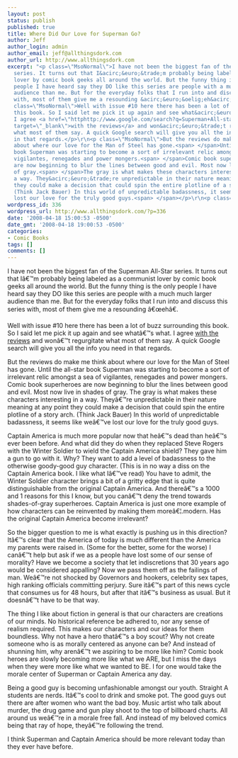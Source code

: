 ```yaml
---
layout: post
status: publish
published: true
title: Where Did Our Love for Superman Go?
author: Jeff
author_login: admin
author_email: jeff@allthingsdork.com
author_url: http://www.allthingsdork.com
excerpt: "<p class=\"MsoNormal\">I have not been the biggest fan of the Superman All-Star
  series. It turns out that I&acirc;&euro;&trade;m probably being labeled as a communist
  lover by comic book geeks all around the world. But the funny thing is the only
  people I have heard say they DO like this series are people with a much much larger
  audience than me. But for the everyday folks that I run into and discuss this series
  with, most of them give me a resounding &acirc;&euro;&oelig;eh&acirc;&euro;\x9D.</p>\r\n<p
  class=\"MsoNormal\">Well with issue #10 here there has been a lot of buzz surrounding
  this book. So I said let me pick it up again and see what&acirc;&euro;&trade;s what.
  I agree <a href=\"httphttp://www.google.com/search?q=Superman+All-star+10+review&amp;ie=utf-8&amp;oe=utf-8&amp;aq=t&amp;rls=FlockInc.:en-US:official&amp;client=firefox\"
  target=\"_blank\">with the reviews</a> and won&acirc;&euro;&trade;t regurgitate
  what most of them say. A quick Google search will give you all the info you need
  in that regards.</p>\r\n<p class=\"MsoNormal\">But the reviews do make me think
  about where our love for the Man of Steel has gone.<span> </span>Until the all-star
  book Superman was starting to become a sort of irrelevant relic amongst a sea of
  vigilantes, renegades and power mongers.<span> </span>Comic book superheroes
  are now beginning to blur the lines between good and evil. Most now live in shades
  of gray.<span> </span>The gray is what makes these characters interesting in
  a way. They&acirc;&euro;&trade;re unpredictable in their nature meaning at any point
  they could make a decision that could spin the entire plotline of a story arch.
  (Think Jack Bauer) In this world of unpredictable badassness, it seems like we&acirc;&euro;&trade;ve
  lost our love for the truly good guys.<span> </span></p>\r\n<p class=\"MsoNormal\">"
wordpress_id: 336
wordpress_url: http://www.allthingsdork.com/?p=336
date: '2008-04-18 15:00:53 -0500'
date_gmt: '2008-04-18 19:00:53 -0500'
categories:
- Comic Books
tags: []
comments: []
---
```

<p class="MsoNormal">I have not been the biggest fan of the Superman All-Star series. It turns out that I&acirc;&euro;&trade;m probably being labeled as a communist lover by comic book geeks all around the world. But the funny thing is the only people I have heard say they DO like this series are people with a much much larger audience than me. But for the everyday folks that I run into and discuss this series with, most of them give me a resounding &acirc;&euro;&oelig;eh&acirc;&euro;.</p></p>
<p class="MsoNormal">Well with issue #10 here there has been a lot of buzz surrounding this book. So I said let me pick it up again and see what&acirc;&euro;&trade;s what. I agree <a href="httphttp://www.google.com/search?q=Superman+All-star+10+review&amp;ie=utf-8&amp;oe=utf-8&amp;aq=t&amp;rls=FlockInc.:en-US:official&amp;client=firefox" target="_blank">with the reviews</a> and won&acirc;&euro;&trade;t regurgitate what most of them say. A quick Google search will give you all the info you need in that regards.</p></p>
<p class="MsoNormal">But the reviews do make me think about where our love for the Man of Steel has gone.<span> </span>Until the all-star book Superman was starting to become a sort of irrelevant relic amongst a sea of vigilantes, renegades and power mongers.<span> </span>Comic book superheroes are now beginning to blur the lines between good and evil. Most now live in shades of gray.<span> </span>The gray is what makes these characters interesting in a way. They&acirc;&euro;&trade;re unpredictable in their nature meaning at any point they could make a decision that could spin the entire plotline of a story arch. (Think Jack Bauer) In this world of unpredictable badassness, it seems like we&acirc;&euro;&trade;ve lost our love for the truly good guys.<span> </span></p></p>
<p class="MsoNormal"><a id="more"></a><a id="more-336"></a></p></p>
<p class="MsoNormal">Captain America is much more popular now that he&acirc;&euro;&trade;s dead than he&acirc;&euro;&trade;s ever been before. And what did they do when they replaced Steve Rogers with the Winter Soldier to wield the Captain America shield? They gave him a gun to go with it.<span> </span>Why? They want to add a level of badassness to the otherwise goody-good guy character. (This is in no way a diss on the Captain America book. <span> </span>I like what I&acirc;&euro;&trade;ve read) You have to admit, the Winter Soldier character brings a bit of a gritty edge that is quite distinguishable from the original Captain America. And there&acirc;&euro;&trade;s a 1000 and 1 reasons for this I know, but you can&acirc;&euro;&trade;t deny the trend towards shades-of-gray superheroes. Captain America is just one more example of how characters can be reinvented by making them more&acirc;&euro;&brvbar;.modern. Has the original Captain America become irrelevant?</p></p>
<p class="MsoNormal">So the bigger question to me is what exactly is pushing us in this direction? It&acirc;&euro;&trade;s clear that the America of today is much different than the America my parents were raised in. <span> </span>(Some for the better, some for the worse) I can&acirc;&euro;&trade;t help but ask if we as a people have lost some of our sense of morality? Have we become a society that let indiscretions that 30 years ago would be considered appalling? Now we pass them off as the failings of man. We&acirc;&euro;&trade;re not shocked by Governors and hookers, celebrity sex tapes, high ranking officials committing perjury. <span> </span>Sure it&acirc;&euro;&trade;s part of this news cycle that consumes us for 48 hours, but after that it&acirc;&euro;&trade;s business as usual. But it doesn&acirc;&euro;&trade;t have to be that way.</p></p>
<p class="MsoNormal">The thing I like about fiction in general is that our characters are creations of our minds. No historical reference be adhered to, nor any sense of realism required. This makes our characters and our ideas for them boundless. Why not have a hero that&acirc;&euro;&trade;s a boy scout? Why not create someone who is as morally centered as anyone can be? And instead of shunning him, why aren&acirc;&euro;&trade;t we aspiring to be more like him? Comic book heroes are slowly becoming more like what we ARE, but I miss the days when they were more like what we wanted to BE. I for one would take the morale center of Superman or Captain America any day.</p></p>
<p class="MsoNormal">Being a good guy is becoming unfashionable amongst our youth.<span> </span>Straight A students are nerds. It&acirc;&euro;&trade;s cool to drink and smoke pot. The good guys out there are after women who want the bad boy. Music artist who talk about murder, the drug game and gun play shoot to the top of billboard charts. All around us we&acirc;&euro;&trade;re in a morale free fall. And instead of my beloved comics being that ray of hope, they&acirc;&euro;&trade;re following the trend.</p></p>
<p class="MsoNormal">I think Superman and Captain America should be more relevant today than they ever have before.</p></p>
